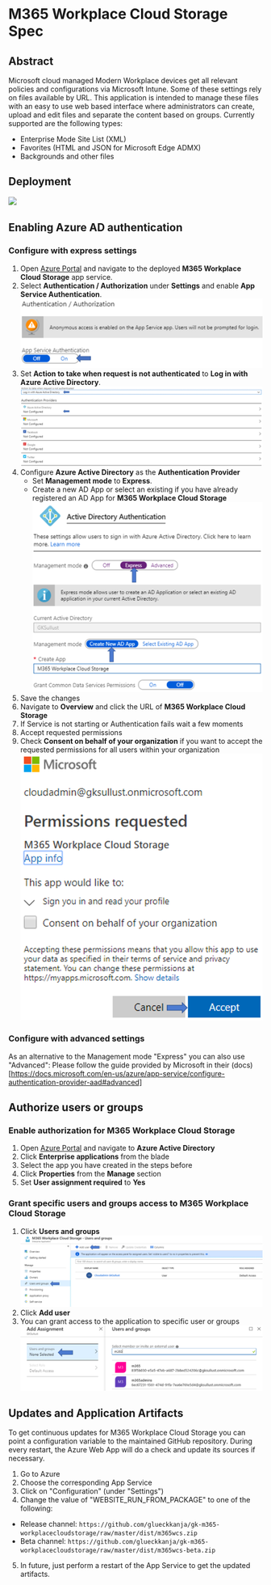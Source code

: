 # M365 Workplace Cloud Storage Spec
## Abstract
Microsoft cloud managed Modern Workplace devices get all relevant policies and configurations via Microsoft Intune. Some of these settings rely on files available by URL. This application is intended to manage these files with an easy to use web based interface where administrators can create, upload and edit files and separate the content based on groups. Currently supported are the following types:

- Enterprise Mode Site List (XML)
- Favorites (HTML and JSON for Microsoft Edge ADMX)
- Backgrounds and other files

## Deployment

<a href="https://portal.azure.com/#create/Microsoft.Template/uri/https%3A%2F%2Fraw.githubusercontent.com%2Fglueckkanja%2Fgk-m365-workplacecloudstorage%2Fmaster%2Fazuredeploy.json" target="_blank">
    <img src="http://azuredeploy.net/deploybutton.png"/>
</a>

## Enabling Azure AD authentication
### Configure with express settings
1. Open [Azure Portal](https://www.portal.azure.com) and navigate to the deployed **M365 Workplace Cloud Storage** app service. 
2. Select **Authentication / Authorization** under **Settings** and enable **App Service Authentication**.
![](https://github.com/glueckkanja/gk-m365-workplacecloudstorage/raw/master/docs/images/1.png)
3. Set **Action to take when request is not authenticated** to **Log in with Azure Active Directory**.
![](https://github.com/glueckkanja/gk-m365-workplacecloudstorage/raw/master/docs/images/2.png)
4. Configure **Azure Active Directory** as the **Authentication Provider**
    - Set **Management mode** to **Express**.
    - Create a new AD App or select an existing if you have already registered an AD App for **M365 Workplace Cloud Storage**
![](https://github.com/glueckkanja/gk-m365-workplacecloudstorage/raw/master/docs/images/3.png)
5. Save the changes
6. Navigate to **Overview** and click the URL of **M365 Workplace Cloud Storage**
7. If Service is not starting or Authentication fails wait a few moments
8. Accept requested permissions
9. Check **Consent on behalf of your organization** if you want to accept the requested permissions for all users within your organization
![](https://github.com/glueckkanja/gk-m365-workplacecloudstorage/raw/master/docs/images/4.png)

### Configure with advanced settings
As an alternative to the Management mode "Express" you can also use "Advanced":
Please follow the guide provided by Microsoft in their (docs)[https://docs.microsoft.com/en-us/azure/app-service/configure-authentication-provider-aad#advanced]

## Authorize users or groups
### Enable authorization for M365 Workplace Cloud Storage
1. Open [Azure Portal](https://www.portal.azure.com) and navigate to **Azure Active Directory**
2. Click **Enterprise applications** from the blade
3. Select the app you have created in the steps before
4. Click **Properties** from the **Manage** section
5. Set **User assignment required** to **Yes**

### Grant specific users and groups access to M365 Workplace Cloud Storage
1. Click **Users and groups** 
![](https://github.com/glueckkanja/gk-m365-workplacecloudstorage/raw/master/docs/images/5.png)
2. Click **Add user**
3. You can grant access to the application to specific user or groups
![](https://github.com/glueckkanja/gk-m365-workplacecloudstorage/raw/master/docs/images/6.png)

## Updates and Application Artifacts
To get continuous updates for M365 Workplace Cloud Storage you can point a configuration variable to the maintained GitHub repository. During every restart, the Azure Web App will do a check and update its sources if necessary.

1. Go to Azure
2. Choose the corresponding App Service
3. Click on "Configuration" (under "Settings")
3. Change the value of "WEBSITE_RUN_FROM_PACKAGE" to one of the following:

- Release channel:
  `https://github.com/glueckkanja/gk-m365-workplacecloudstorage/raw/master/dist/m365wcs.zip`
- Beta channel:
  `https://github.com/glueckkanja/gk-m365-workplacecloudstorage/raw/master/dist/m365wcs-beta.zip`

5. In future, just perform a restart of the App Service to get the updated artifacts.
